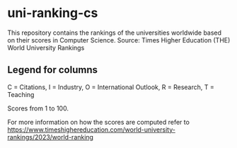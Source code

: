 # uni-ranking-cs
This repository contains the rankings of the universities worldwide based on their scores in Computer Science. Source: Times Higher Education (THE) World University Rankings

## Legend for columns

C = Citations, I = Industry, O = International Outlook, R = Research, T = Teaching

Scores from 1 to 100.

For more information on how the scores are computed refer to https://www.timeshighereducation.com/world-university-rankings/2023/world-ranking
